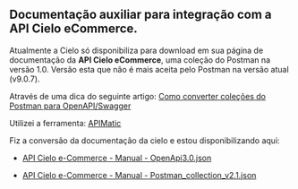 ## Documentação auxiliar para integração com a **API Cielo eCommerce**.

Atualmente a Cielo só disponibiliza para download em sua página de documentação da **API Cielo eCommerce**, uma coleção do Postman na versão 1.0. Versão esta que não é mais aceita pelo Postman na versão atual (v9.0.7).

Através de uma dica do seguinte artigo: [Como converter coleções do Postman para OpenAPI/Swagger](https://marquesfernandes.com/desenvolvimento/como-converter-colecoes-do-postman-para-openapi-swagger/ "Como converter coleções do Postman para OpenAPI/Swagger")

Utilizei a ferramenta: [APIMatic](https://www.apimatic.io/dashboard?modal=transform "ApiMatic")


Fiz a conversão da documentação da cielo e estou disponibilizando aqui:

- [API Cielo e-Commerce - Manual - OpenApi3.0.json](https://github.com/silvairsoares/Api_Cielo_Ecommerce_3.0_Docs/blob/main/API%20Cielo%20e-Commerce%20-%20Manual%20-%20OpenApi3.0.json "API Cielo e-Commerce - Manual - OpenApi3.0.json")

- [API Cielo e-Commerce - Manual - Postman_collection_v2.1.json](https://github.com/silvairsoares/Api_Cielo_Ecommerce_3.0_Docs/blob/main/API%20Cielo%20e-Commerce%20-%20Manual%20-%20Postman_collection_v2.1.json "API Cielo e-Commerce - Manual - Postman_collection_v2.1.json")
